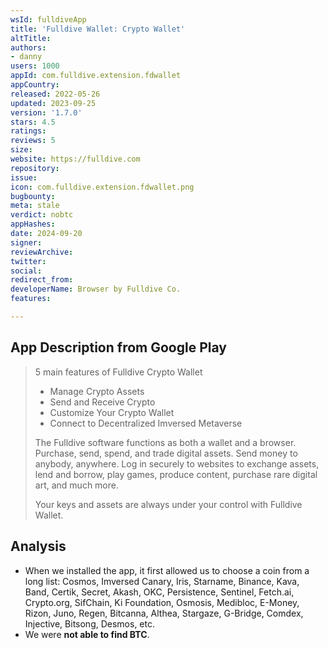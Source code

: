 ```yaml
---
wsId: fulldiveApp
title: 'Fulldive Wallet: Crypto Wallet'
altTitle: 
authors:
- danny
users: 1000
appId: com.fulldive.extension.fdwallet
appCountry: 
released: 2022-05-26
updated: 2023-09-25
version: '1.7.0'
stars: 4.5
ratings: 
reviews: 5
size: 
website: https://fulldive.com
repository: 
issue: 
icon: com.fulldive.extension.fdwallet.png
bugbounty: 
meta: stale
verdict: nobtc
appHashes: 
date: 2024-09-20
signer: 
reviewArchive: 
twitter: 
social: 
redirect_from: 
developerName: Browser by Fulldive Co.
features: 

---
```


## App Description from Google Play

  > 5 main features of Fulldive Crypto Wallet
  > - Manage Crypto Assets
  > - Send and Receive Crypto
  > - Customize Your Crypto Wallet
  > - Connect to Decentralized Imversed Metaverse
  >
  > The Fulldive software functions as both a wallet and a browser. Purchase, send, spend, and trade digital assets. Send money to anybody, anywhere. Log in securely to websites to exchange assets, lend and borrow, play games, produce content, purchase rare digital art, and much more.
  >
  > Your keys and assets are always under your control with Fulldive Wallet.

## Analysis 

- When we installed the app, it first allowed us to choose a coin from a long list: Cosmos, Imversed Canary, Iris, Starname, Binance, Kava, Band, Certik, Secret, Akash, OKC, Persistence, Sentinel, Fetch.ai, Crypto.org, SifChain, Ki Foundation, Osmosis, Medibloc, E-Money, Rizon, Juno, Regen, Bitcanna, Althea, Stargaze, G-Bridge, Comdex, Injective, Bitsong, Desmos, etc. 
- We were **not able to find BTC**.
